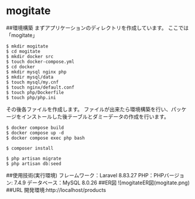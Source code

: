 # mogitate
##環境構築
まずアプリケーションのディレクトリを作成しています。
ここでは「mogitate」
```
$ mkdir mogitate
$ cd mogitate
$ mkdir docker src
$ touch docker-compose.yml
$ cd docker
$ mkdir mysql nginx php
$ mkdir mysql/data
$ touch mysql/my.cnf
$ touch nginx/default.conf
$ touch php/Dockerfile
$ touch php/php.ini
```
その後各ファイルを作成します。
ファイルが出来たら環境構築を行い、パッケージをインストールした後テーブルとダミーデータの作成を行います。
```
$ docker compose build
$ docker compose up -d
$ docker compose exec php bash

$ composer install

$ php artisan migrate
$ php artisan db:seed
```
##使用技術(実行環境)
フレームワーク：Laravel  8.83.27
PHP：PHPバージョン: 7.4.9
データベース：MySQL 8.0.26
##ER図
![mogitateER図(mogitate.png)
##URL
開発環境:http://localhost/products

